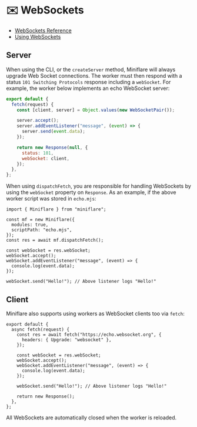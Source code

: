 # ✉️ WebSockets

- [WebSockets Reference](https://developers.cloudflare.com/workers/runtime-apis/websockets)
- [Using WebSockets](https://developers.cloudflare.com/workers/learning/using-websockets)

## Server

When using the CLI, or the `createServer` method, Miniflare will always upgrade
Web Socket connections. The worker must then respond with a status
`101 Switching Protocols` response including a `webSocket`. For example, the
worker below implements an echo WebSocket server:

```js
export default {
  fetch(request) {
    const [client, server] = Object.values(new WebSocketPair());

    server.accept();
    server.addEventListener("message", (event) => {
      server.send(event.data);
    });

    return new Response(null, {
      status: 101,
      webSocket: client,
    });
  },
};
```

When using `dispatchFetch`, you are responsible for handling WebSockets by using
the `webSocket` property on `Response`. As an example, if the above worker
script was stored in `echo.mjs`:

```js{9-15}
import { Miniflare } from "miniflare";

const mf = new Miniflare({
  modules: true,
  scriptPath: "echo.mjs",
});
const res = await mf.dispatchFetch();

const webSocket = res.webSocket;
webSocket.accept();
webSocket.addEventListener("message", (event) => {
  console.log(event.data);
});

webSocket.send("Hello!"); // Above listener logs "Hello!"
```

## Client

Miniflare also supports using workers as WebSocket clients too via `fetch`:

```js{3-5}
export default {
  async fetch(request) {
    const res = await fetch("https://echo.websocket.org", {
      headers: { Upgrade: "websocket" },
    });

    const webSocket = res.webSocket;
    webSocket.accept();
    webSocket.addEventListener("message", (event) => {
      console.log(event.data);
    });

    webSocket.send("Hello!"); // Above listener logs "Hello!"

    return new Response();
  },
};
```

All WebSockets are automatically closed when the worker is reloaded.
